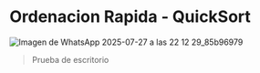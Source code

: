 # Ordenacion Rapida - QuickSort
![Imagen de WhatsApp 2025-07-27 a las 22 12 29_85b96979](https://github.com/user-attachments/assets/11613a3c-b972-426e-8aeb-d30aaa2e5129)
> Prueba de escritorio
